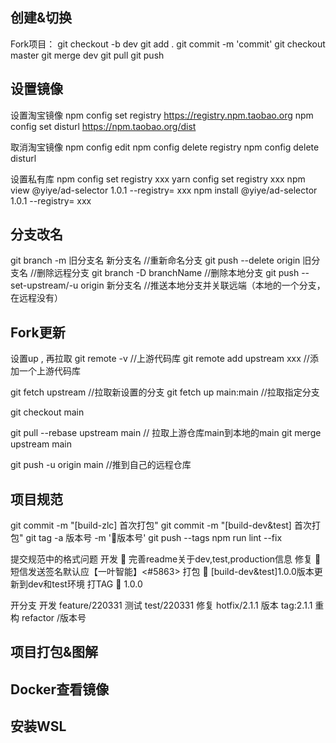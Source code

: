 ## 创建&切换
Fork项目：
git checkout -b dev
git add .
git commit -m 'commit'
git checkout master
git merge dev
git pull
git push

## 设置镜像
设置淘宝镜像
npm config set registry https://registry.npm.taobao.org
npm config set disturl https://npm.taobao.org/dist

取消淘宝镜像
npm config edit 
npm config delete registry
npm config delete disturl

设置私有库
npm config set registry xxx
yarn config set registry xxx
npm view @yiye/ad-selector 1.0.1 --registry= xxx
npm install @yiye/ad-selector 1.0.1 --registry= xxx

## 分支改名
git branch -m 旧分支名 新分支名 //重新命名分支
git push --delete origin 旧分支名 //删除远程分支
git branch -D branchName //删除本地分支
git push --set-upstream/-u origin 新分支名 //推送本地分支并关联远端（本地的一个分支，在远程没有）

## Fork更新
设置up , 再拉取
git remote -v //上游代码库
git remote add upstream xxx //添加一个上游代码库

git fetch upstream //拉取新设置的分支
git fetch up main:main //拉取指定分支

git checkout main

git pull --rebase upstream main // 拉取上游仓库main到本地的main
git merge upstream main

git push -u origin main //推到自己的远程仓库


## 项目规范
git commit -m "[build-zlc] 首次打包"
git commit -m "[build-dev&test] 首次打包"
git tag -a 版本号 -m ':bookmark:版本号'
git push --tags
npm run lint --fix


提交规范中的格式问题 
开发 :memo: 完善readme关于dev,test,production信息
修复 :bug: 短信发送签名默认应【一叶智能】<#5863>
打包 :rocket: [build-dev&test]1.0.0版本更新到dev和test环境
打TAG :bookmark: 1.0.0

开分支
开发 feature/220331
测试 test/220331
修复 hotfix/2.1.1
版本 tag:2.1.1
重构 refactor /版本号

## 项目打包&图解

## Docker查看镜像

## 安装WSL



